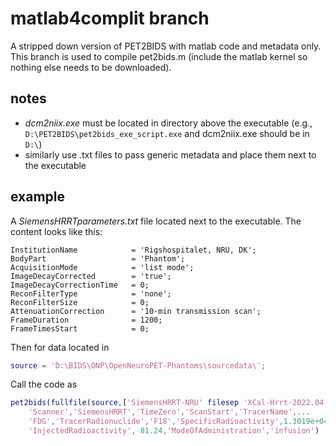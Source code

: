 # matlab4complit branch

A stripped down version of PET2BIDS with matlab code and metadata only.  
This branch is used to compile pet2bids.m (include the matlab kernel so nothing else needs to be downloaded).

## notes
- _dcm2niix.exe_ must be located in directory above the executable (e.g., `D:\PET2BIDS\pet2bids_exe_script.exe` and dcm2niix.exe should be in `D:\`)
- similarly use .txt files to pass generic metadata and place them next to the executable 

## example

A _SiemensHRRTparameters.txt_ file located next to the executable. The content looks like this:  
```
InstitutionName            = 'Rigshospitalet, NRU, DK';
BodyPart                   = 'Phantom';
AcquisitionMode            = 'list mode';
ImageDecayCorrected        = 'true';
ImageDecayCorrectionTime   = 0;
ReconFilterType            = 'none';
ReconFilterSize            = 0;
AttenuationCorrection      = '10-min transmission scan';
FrameDuration              = 1200;
FrameTimesStart            = 0;
```

Then for data located in  
```matlab
source = 'D:\BIDS\ONP\OpenNeuroPET-Phantoms\sourcedata\';
```

Call the code as
``` matlab
pet2bids(fullfile(source,['SiemensHRRT-NRU' filesep 'XCal-Hrrt-2022.04.21.15.43.05_EM_3D.v']),...
    'Scanner','SiemensHRRT','TimeZero','ScanStart','TracerName',...
    'FDG','TracerRadionuclide','F18','SpecificRadioactivity',1.3019e+04,...
    'InjectedRadioactivity', 81.24,'ModeOfAdministration','infusion')
```

